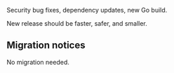 Security bug fixes, dependency updates, new Go build.

New release should be faster, safer, and smaller.

## Migration notices

No migration needed.